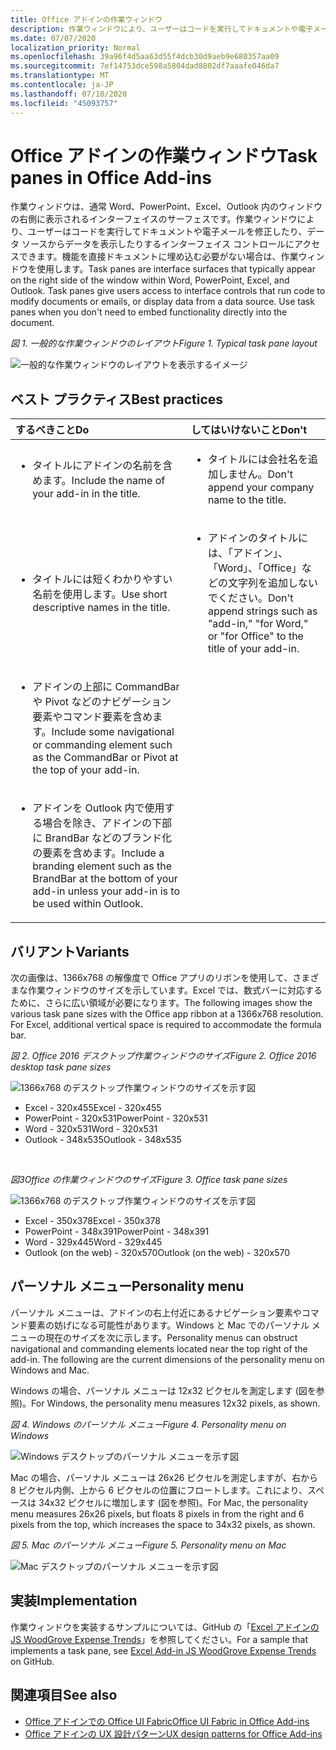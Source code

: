 ```yaml
---
title: Office アドインの作業ウィンドウ
description: 作業ウィンドウにより、ユーザーはコードを実行してドキュメントや電子メールを修正したり、データ ソースからデータを表示したりするインターフェイス コントロールにアクセスできます。
ms.date: 07/07/2020
localization_priority: Normal
ms.openlocfilehash: 39a96f4d5aa63d55f4dcb30d9aeb9e680357aa09
ms.sourcegitcommit: 7ef14753dce598a5804dad8802df7aaafe046da7
ms.translationtype: MT
ms.contentlocale: ja-JP
ms.lasthandoff: 07/10/2020
ms.locfileid: "45093757"
---
```

# <a name="task-panes-in-office-add-ins"></a><span data-ttu-id="83960-103">Office アドインの作業ウィンドウ</span><span class="sxs-lookup"><span data-stu-id="83960-103">Task panes in Office Add-ins</span></span>
 
<span data-ttu-id="83960-p101">作業ウィンドウは、通常 Word、PowerPoint、Excel、Outlook 内のウィンドウの右側に表示されるインターフェイスのサーフェスです。作業ウィンドウにより、ユーザーはコードを実行してドキュメントや電子メールを修正したり、データ ソースからデータを表示したりするインターフェイス コントロールにアクセスできます。機能を直接ドキュメントに埋め込む必要がない場合は、作業ウィンドウを使用します。</span><span class="sxs-lookup"><span data-stu-id="83960-p101">Task panes are interface surfaces that typically appear on the right side of the window within Word, PowerPoint, Excel, and Outlook. Task panes give users access to interface controls that run code to modify documents or emails, or display data from a data source. Use task panes when you don't need to embed functionality directly into the document.</span></span>

<span data-ttu-id="83960-107">*図 1. 一般的な作業ウィンドウのレイアウト*</span><span class="sxs-lookup"><span data-stu-id="83960-107">*Figure 1. Typical task pane layout*</span></span>

![一般的な作業ウィンドウのレイアウトを表示するイメージ](../images/overview-with-app-task-pane.png)

## <a name="best-practices"></a><span data-ttu-id="83960-109">ベスト プラクティス</span><span class="sxs-lookup"><span data-stu-id="83960-109">Best practices</span></span>

|<span data-ttu-id="83960-110">**するべきこと**</span><span class="sxs-lookup"><span data-stu-id="83960-110">**Do**</span></span>|<span data-ttu-id="83960-111">**してはいけないこと**</span><span class="sxs-lookup"><span data-stu-id="83960-111">**Don't**</span></span>|
|:-----|:--------|
|<ul><li><span data-ttu-id="83960-112">タイトルにアドインの名前を含めます。</span><span class="sxs-lookup"><span data-stu-id="83960-112">Include the name of your add-in in the title.</span></span></li></ul>|<ul><li><span data-ttu-id="83960-113">タイトルには会社名を追加しません。</span><span class="sxs-lookup"><span data-stu-id="83960-113">Don't append your company name to the title.</span></span></li></ul>|
|<ul><li><span data-ttu-id="83960-114">タイトルには短くわかりやすい名前を使用します。</span><span class="sxs-lookup"><span data-stu-id="83960-114">Use short descriptive names in the title.</span></span></li></ul>|<ul><li><span data-ttu-id="83960-115">アドインのタイトルには、「アドイン」、「Word」、「Office」などの文字列を追加しないでください。</span><span class="sxs-lookup"><span data-stu-id="83960-115">Don't append strings such as "add-in," "for Word," or "for Office" to the title of your add-in.</span></span></li></ul>|
|<ul><li><span data-ttu-id="83960-116">アドインの上部に CommandBar や Pivot などのナビゲーション要素やコマンド要素を含めます。</span><span class="sxs-lookup"><span data-stu-id="83960-116">Include some navigational or commanding element such as the CommandBar or Pivot at the top of your add-in.</span></span></li></ul>||
|<ul><li><span data-ttu-id="83960-117">アドインを Outlook 内で使用する場合を除き、アドインの下部に BrandBar などのブランド化の要素を含めます。</span><span class="sxs-lookup"><span data-stu-id="83960-117">Include a branding element such as the BrandBar at the bottom of your add-in unless your add-in is to be used within Outlook.</span></span></li></ul>||


## <a name="variants"></a><span data-ttu-id="83960-118">バリアント</span><span class="sxs-lookup"><span data-stu-id="83960-118">Variants</span></span>

<span data-ttu-id="83960-p102">次の画像は、1366x768 の解像度で Office アプリのリボンを使用して、さまざまな作業ウィンドウのサイズを示しています。Excel では、数式バーに対応するために、さらに広い領域が必要になります。</span><span class="sxs-lookup"><span data-stu-id="83960-p102">The following images show the various task pane sizes with the Office app ribbon at a 1366x768 resolution. For Excel, additional vertical space is required to accommodate the formula bar.</span></span>  

<span data-ttu-id="83960-121">*図 2. Office 2016 デスクトップ作業ウィンドウのサイズ*</span><span class="sxs-lookup"><span data-stu-id="83960-121">*Figure 2. Office 2016 desktop task pane sizes*</span></span>

![1366x768 のデスクトップ作業ウィンドウのサイズを示す図](../images/office-2016-taskpane-sizes.png)

- <span data-ttu-id="83960-123">Excel - 320x455</span><span class="sxs-lookup"><span data-stu-id="83960-123">Excel - 320x455</span></span>
- <span data-ttu-id="83960-124">PowerPoint - 320x531</span><span class="sxs-lookup"><span data-stu-id="83960-124">PowerPoint - 320x531</span></span>
- <span data-ttu-id="83960-125">Word - 320x531</span><span class="sxs-lookup"><span data-stu-id="83960-125">Word - 320x531</span></span>
- <span data-ttu-id="83960-126">Outlook - 348x535</span><span class="sxs-lookup"><span data-stu-id="83960-126">Outlook - 348x535</span></span>

<br/>

<span data-ttu-id="83960-127">*図3Office の作業ウィンドウのサイズ*</span><span class="sxs-lookup"><span data-stu-id="83960-127">*Figure 3. Office task pane sizes*</span></span>

![1366x768 のデスクトップ作業ウィンドウのサイズを示す図](../images/office-365-taskpane-sizes.png)

- <span data-ttu-id="83960-129">Excel - 350x378</span><span class="sxs-lookup"><span data-stu-id="83960-129">Excel - 350x378</span></span>
- <span data-ttu-id="83960-130">PowerPoint - 348x391</span><span class="sxs-lookup"><span data-stu-id="83960-130">PowerPoint - 348x391</span></span>
- <span data-ttu-id="83960-131">Word - 329x445</span><span class="sxs-lookup"><span data-stu-id="83960-131">Word - 329x445</span></span>
- <span data-ttu-id="83960-132">Outlook (on the web) - 320x570</span><span class="sxs-lookup"><span data-stu-id="83960-132">Outlook (on the web) - 320x570</span></span>

## <a name="personality-menu"></a><span data-ttu-id="83960-133">パーソナル メニュー</span><span class="sxs-lookup"><span data-stu-id="83960-133">Personality menu</span></span>

<span data-ttu-id="83960-p103">パーソナル メニューは、アドインの右上付近にあるナビゲーション要素やコマンド要素の妨げになる可能性があります。Windows と Mac でのパーソナル メニューの現在のサイズを次に示します。</span><span class="sxs-lookup"><span data-stu-id="83960-p103">Personality menus can obstruct navigational and commanding elements located near the top right of the add-in. The following are the current dimensions of the personality menu on Windows and Mac.</span></span>

<span data-ttu-id="83960-136">Windows の場合、パーソナル メニューは 12x32 ピクセルを測定します (図を参照)。</span><span class="sxs-lookup"><span data-stu-id="83960-136">For Windows, the personality menu measures 12x32 pixels, as shown.</span></span>

<span data-ttu-id="83960-137">*図 4. Windows のパーソナル メニュー*</span><span class="sxs-lookup"><span data-stu-id="83960-137">*Figure 4. Personality menu on Windows*</span></span>

![Windows デスクトップのパーソナル メニューを示す図](../images/personality-menu-win.png)

<span data-ttu-id="83960-139">Mac の場合、パーソナル メニューは 26x26 ピクセルを測定しますが、右から 8 ピクセル内側、上から 6 ピクセルの位置にフロートします。これにより、スペースは 34x32 ピクセルに増加します (図を参照)。</span><span class="sxs-lookup"><span data-stu-id="83960-139">For Mac, the personality menu measures 26x26 pixels, but floats 8 pixels in from the right and 6 pixels from the top, which increases the space to 34x32 pixels, as shown.</span></span>

<span data-ttu-id="83960-140">*図 5. Mac のパーソナル メニュー*</span><span class="sxs-lookup"><span data-stu-id="83960-140">*Figure 5. Personality menu on Mac*</span></span>

![Mac デスクトップのパーソナル メニューを示す図](../images/personality-menu-mac.png)

## <a name="implementation"></a><span data-ttu-id="83960-142">実装</span><span class="sxs-lookup"><span data-stu-id="83960-142">Implementation</span></span>

<span data-ttu-id="83960-143">作業ウィンドウを実装するサンプルについては、GitHub の「[Excel アドインの JS WoodGrove Expense Trends](https://github.com/OfficeDev/Excel-Add-in-WoodGrove-Expense-Trends)」を参照してください。</span><span class="sxs-lookup"><span data-stu-id="83960-143">For a sample that implements a task pane, see [Excel Add-in JS WoodGrove Expense Trends](https://github.com/OfficeDev/Excel-Add-in-WoodGrove-Expense-Trends) on GitHub.</span></span> 


## <a name="see-also"></a><span data-ttu-id="83960-144">関連項目</span><span class="sxs-lookup"><span data-stu-id="83960-144">See also</span></span>

- [<span data-ttu-id="83960-145">Office アドインでの Office UI Fabric</span><span class="sxs-lookup"><span data-stu-id="83960-145">Office UI Fabric in Office Add-ins</span></span>](office-ui-fabric.md) 
- [<span data-ttu-id="83960-146">Office アドインの UX 設計パターン</span><span class="sxs-lookup"><span data-stu-id="83960-146">UX design patterns for Office Add-ins</span></span>](../design/ux-design-pattern-templates.md)

